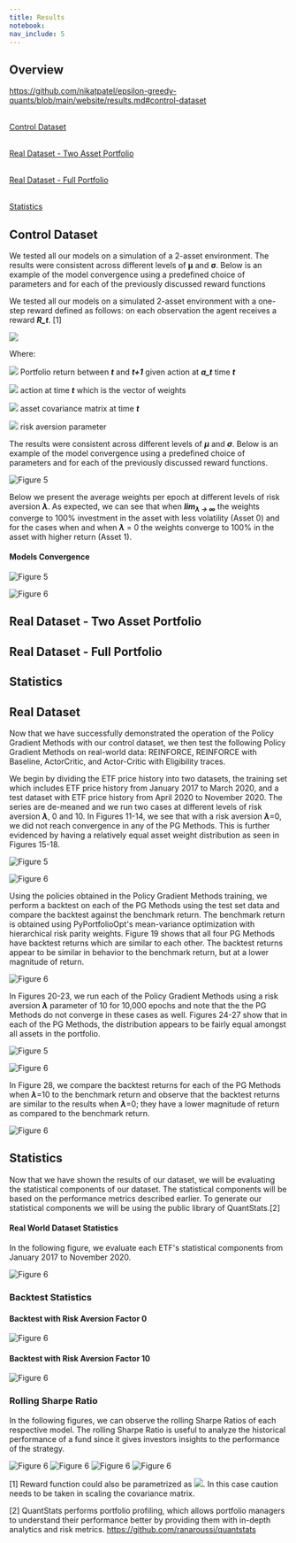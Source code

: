 ```yaml
---
title: Results
notebook:
nav_include: 5
---
```


## Overview
https://github.com/nikatpatel/epsilon-greedy-quants/blob/main/website/results.md#control-dataset

<br /> <a href="https://github.com/nikatpatel/epsilon-greedy-quants/blob/main/website/results.md#control-dataset"> Control Dataset </a>

<br /> <a href="https://github.com/nikatpatel/epsilon-greedy-quants/blob/main/website/results.md#real-dataset---two-asset-portfolio"> Real Dataset - Two Asset Portfolio </a>

<br /> <a href="https://github.com/nikatpatel/epsilon-greedy-quants/blob/main/website/results.md#real-dataset---full-portfolio"> Real Dataset - Full Portfolio </a>

<br /> <a href="https://github.com/nikatpatel/epsilon-greedy-quants/blob/main/website/results.md#statistics"> Statistics </a>


## Control Dataset

We tested all our models on a simulation of a 2-asset environment. The results were consistent across different levels of **μ** and **σ**. Below is an example of the model convergence using a predefined choice of parameters and for each of the previously discussed reward functions 

We tested all our models on a simulated 2-asset environment with a one-step reward defined as follows: on each observation the agent receives a reward ***R_t***. [1]

<img src="https://render.githubusercontent.com/render/math?math=R_t =  \Delta\Pi_t -\lambda a_t^T\Sigma a_t">

Where:

<img src="https://render.githubusercontent.com/render/math?math=\Delta\Pi_t="> Portfolio return between ***t*** and ***t+1*** given action at ***a_t*** time ***t***

<img src="https://render.githubusercontent.com/render/math?math=a_t="> action at time ***t*** which is the vector of weights

<img src="https://render.githubusercontent.com/render/math?math=\Sigma="> asset covariance matrix at time ***t***

<img src="https://render.githubusercontent.com/render/math?math=\lambda="> risk aversion parameter

The results were consistent across different levels of ***μ*** and ***σ***. Below is an example of the model convergence using a predefined choice of parameters and for each of the previously discussed reward functions.

![Figure 5](https://raw.githubusercontent.com/nikatpatel/epsilon-greedy-quants/main/_assets/model_convergence_reward_functions.png "model_convergence_reward_functions")


Below we present the average weights per epoch at different levels of risk aversion ***λ***. As expected, we can see that when ***lim<sub>*λ* → ∞</sub>*** the weights converge to 100% investment in the asset with less volatility (Asset 0) and for the cases when and when ***λ*** = 0 the weights converge to 100% in the asset with higher return (Asset 1).


#### Models Convergence

![Figure 5](https://raw.githubusercontent.com/nikatpatel/epsilon-greedy-quants/main/_assets/model_convergence_1_new.png)

![Figure 6](https://raw.githubusercontent.com/nikatpatel/epsilon-greedy-quants/main/_assets/model_convergence_2_new.png)



## Real Dataset - Two Asset Portfolio
## Real Dataset - Full Portfolio
## Statistics





## Real Dataset

Now that we have successfully demonstrated the operation of the Policy Gradient Methods with our control dataset, we then test the following Policy Gradient Methods on real-world data: REINFORCE, REINFORCE with Baseline, ActorCritic, and Actor-Critic with Eligibility traces.

We begin by dividing the ETF price history into two datasets, the training set which includes ETF price history from January 2017 to March 2020, and a test dataset with ETF price history from April 2020 to November 2020. The series are de-meaned and we run two cases at different levels of risk aversion ***λ***, 0 and 10. In Figures 11-14, we see that with a risk aversion ***λ***=0, we did not reach convergence in any of the PG Methods. This is further evidenced by having a relatively equal asset weight distribution as seen in Figures 15-18. 

![Figure 5](https://raw.githubusercontent.com/nikatpatel/epsilon-greedy-quants/main/_assets/rewards_11_12.png)

![Figure 6](https://raw.githubusercontent.com/nikatpatel/epsilon-greedy-quants/main/_assets/figures_13_18.png)

Using the policies obtained in the Policy Gradient Methods training, we perform a backtest on each of the PG Methods using the test set data and compare the backtest against the benchmark return.  The benchmark return is obtained using PyPortfolioOpt's mean-variance optimization with hierarchical risk parity weights.  Figure 19 shows that all four PG Methods have backtest returns which are similar to each other.  The backtest returns appear to be similar in behavior to the benchmark return, but at a lower magnitude of return.

![Figure 6](https://raw.githubusercontent.com/nikatpatel/epsilon-greedy-quants/main/_assets/risk_aversion_0.png)

In Figures 20-23, we run each of the Policy Gradient Methods using a risk aversion ***λ*** parameter of 10 for 10,000 epochs and note that the the PG Methods do not converge in these cases as well. Figures 24-27 show that in each of the PG Methods, the distribution appears to be fairly equal amongst all assets in the portfolio.

![Figure 5](https://raw.githubusercontent.com/nikatpatel/epsilon-greedy-quants/main/_assets/figures_20_25.png)

![Figure 6](https://raw.githubusercontent.com/nikatpatel/epsilon-greedy-quants/main/_assets/figures_26_27.png)

In Figure 28, we compare the backtest returns for each of the PG Methods when ***λ***=10 to the benchmark return and observe that the backtest returns are similar to the results when ***λ***=0; they have a lower magnitude of return as compared to the benchmark return. 

![Figure 6](https://raw.githubusercontent.com/nikatpatel/epsilon-greedy-quants/main/_assets/risk_aversion_10.png)


## Statistics

Now that we have shown the results of our dataset, we will be evaluating the statistical components of our dataset. The statistical components will be based on the performance metrics described earlier. To generate our statistical components we will be using the public library of QuantStats.[2]


#### Real World Dataset Statistics
In the following figure, we evaluate each ETF's statistical components from January 2017 to November 2020. 

![Figure 6](https://raw.githubusercontent.com/nikatpatel/epsilon-greedy-quants/main/_assets/Real_Dataset_Statistics.png)

### Backtest Statistics

#### Backtest with Risk Aversion Factor 0
![Figure 6](https://raw.githubusercontent.com/nikatpatel/epsilon-greedy-quants/main/_assets/BackTest_RiskAversion0_Statistics.png)

#### Backtest with Risk Aversion Factor 10
![Figure 6](https://raw.githubusercontent.com/nikatpatel/epsilon-greedy-quants/main/_assets/BackTest_RiskAversion1000_Statistics.png)

### Rolling Sharpe Ratio

In the following figures, we can observe the rolling Sharpe Ratios of each respective model. The rolling Sharpe Ratio is useful to analyze the historical performance of a fund since it gives investors insights to the performance of the strategy.

![Figure 6](https://raw.githubusercontent.com/nikatpatel/epsilon-greedy-quants/main/_assets/rolling_sharpe_reinforce.png)
![Figure 6](https://raw.githubusercontent.com/nikatpatel/epsilon-greedy-quants/main/_assets/rolling_sharpe_reinforce_baseline.png)
![Figure 6](https://raw.githubusercontent.com/nikatpatel/epsilon-greedy-quants/main/_assets/rolling_sharpe_ac_no_trace.png)
![Figure 6](https://raw.githubusercontent.com/nikatpatel/epsilon-greedy-quants/main/_assets/rolling_sharpe_ac_trace.png)










[1] Reward function could also be parametrized as <img src="https://render.githubusercontent.com/render/math?math=R_t = \lambda\Delta\Pi_t -(1-\lambda) a_t^T\Sigma a_t">. In this case caution needs to be taken in scaling the covariance matrix.

[2] QuantStats performs portfolio profiling, which allows portfolio managers to understand their performance better by providing them with in-depth analytics and risk metrics. <https://github.com/ranaroussi/quantstats>
